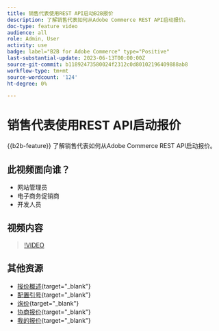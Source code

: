 ```yaml
---
title: 销售代表使用REST API启动B2B报价
description: 了解销售代表如何从Adobe Commerce REST API启动报价。
doc-type: feature video
audience: all
role: Admin, User
activity: use
badge: label="B2B for Adobe Commerce" type="Positive"
last-substantial-update: 2023-06-13T00:00:00Z
source-git-commit: b11892473580024f2312c0d80102196409888ab8
workflow-type: tm+mt
source-wordcount: '124'
ht-degree: 0%

---
```


# 销售代表使用REST API启动报价

{{b2b-feature}}
了解销售代表如何从Adobe Commerce REST API启动报价。

## 此视频面向谁？

- 网站管理员
- 电子商务促销商
- 开发人员

## 视频内容

>[!VIDEO](https://video.tv.adobe.com/v/3420414?learn=on)

## 其他资源

- [报价概述](https://experienceleague.adobe.com/docs/commerce-admin/b2b/quotes/quotes.html){target="_blank"}
- [配置引号](https://experienceleague.adobe.com/docs/commerce-admin/b2b/quotes/configure-quotes.html){target="_blank"}
- [询价](https://experienceleague.adobe.com/docs/commerce-admin/b2b/quotes/quote-request.html){target="_blank"}
- [协商报价](https://experienceleague.adobe.com/docs/commerce-admin/b2b/quotes/quote-price-negotiation.html){target="_blank"}
- [我的报价](https://experienceleague.adobe.com/docs/commerce-admin/b2b/quotes/account-dashboard-my-quotes.html){target="_blank"}
